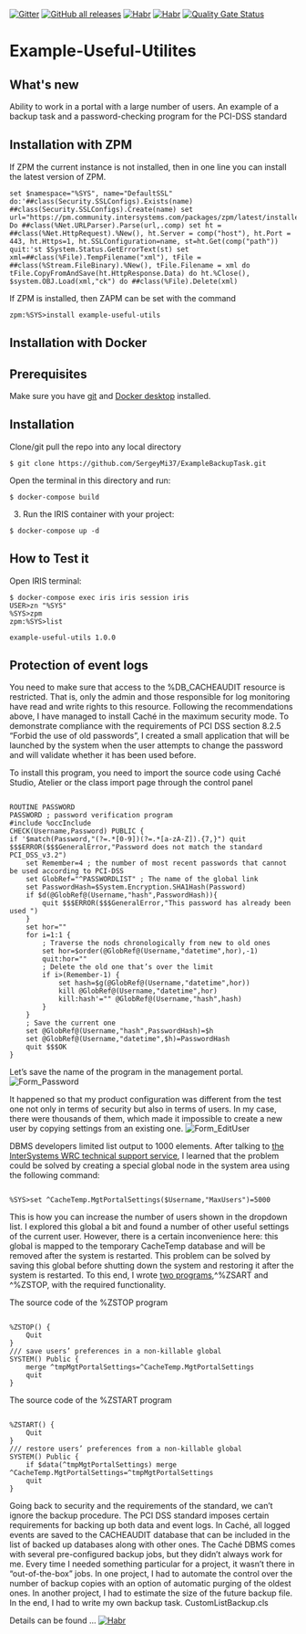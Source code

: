 [![Gitter](https://img.shields.io/badge/Available%20on-Intersystems%20Open%20Exchange-00b2a9.svg)](https://openexchange.intersystems.com/package/apptools-task)
[![GitHub all releases](https://img.shields.io/badge/Available%20on-GitHub-black)](https://github.com/SergeyMi37/apptools-task)
[![Habr](https://img.shields.io/badge/Available%20article-on%20Intersystems%20Community-orange)](https://community.intersystems.com/post/recommendations-installing-intersystems-cach%C3%A9-dbms-production-environment)
[![Habr](https://img.shields.io/badge/Есть%20статья%20на-Хабре-blue)](https://habr.com/ru/company/intersystems/blog/342476/)
[![Quality Gate Status](https://community.objectscriptquality.com/api/project_badges/measure?project=intersystems_iris_community%2FExampleBackupTask&metric=alert_status)](https://community.objectscriptquality.com/dashboard?id=intersystems_iris_community%2FExampleBackupTask) 

# Example-Useful-Utilites

## What's new
Ability to work in a portal with a large number of users. 
An example of a backup task and a password-checking program for the PCI-DSS standard

## Installation with ZPM

If ZPM the current instance is not installed, then in one line you can install the latest version of ZPM.
```
set $namespace="%SYS", name="DefaultSSL" do:'##class(Security.SSLConfigs).Exists(name) ##class(Security.SSLConfigs).Create(name) set url="https://pm.community.intersystems.com/packages/zpm/latest/installer" Do ##class(%Net.URLParser).Parse(url,.comp) set ht = ##class(%Net.HttpRequest).%New(), ht.Server = comp("host"), ht.Port = 443, ht.Https=1, ht.SSLConfiguration=name, st=ht.Get(comp("path")) quit:'st $System.Status.GetErrorText(st) set xml=##class(%File).TempFilename("xml"), tFile = ##class(%Stream.FileBinary).%New(), tFile.Filename = xml do tFile.CopyFromAndSave(ht.HttpResponse.Data) do ht.%Close(), $system.OBJ.Load(xml,"ck") do ##class(%File).Delete(xml)
```
If ZPM is installed, then ZAPM can be set with the command
```
zpm:%SYS>install example-useful-utils
```
## Installation with Docker

## Prerequisites
Make sure you have [git](https://git-scm.com/book/en/v2/Getting-Started-Installing-Git) and [Docker desktop](https://www.docker.com/products/docker-desktop) installed.

## Installation 
Clone/git pull the repo into any local directory

```
$ git clone https://github.com/SergeyMi37/ExampleBackupTask.git
```

Open the terminal in this directory and run:

```
$ docker-compose build
```

3. Run the IRIS container with your project:

```
$ docker-compose up -d
```

## How to Test it
Open IRIS terminal:

```
$ docker-compose exec iris iris session iris
USER>zn "%SYS"
%SYS>zpm
zpm:%SYS>list

example-useful-utils 1.0.0
```

## Protection of event logs
You need to make sure that access to the %DB_CACHEAUDIT resource is restricted. That is, only the admin and those responsible for log monitoring have read and write rights to this resource.
Following the recommendations above, I have managed to install Caché in the maximum security mode. To demonstrate compliance with the requirements of PCI DSS section 8.2.5 “Forbid the use of old passwords”, I created a small application that will be launched by the system when the user attempts to change the password and will validate whether it has been used before.

To install this program, you need to import the source code using Caché Studio, Atelier or the class import page through the control panel
<pre><code>
ROUTINE PASSWORD
PASSWORD ; password verification program
#include %occInclude
CHECK(Username,Password) PUBLIC {
if '$match(Password,"(?=.*[0-9])(?=.*[a-zA-Z]).{7,}") quit $$$ERROR($$$GeneralError,"Password does not match the standard PCI_DSS_v3.2")
	set Remember=4 ; the number of most recent passwords that cannot be used according to PCI-DSS
	set GlobRef="^PASSWORDLIST" ; The name of the global link
	set PasswordHash=$System.Encryption.SHA1Hash(Password)
	if $d(@GlobRef@(Username,"hash",PasswordHash)){
	 	quit $$$ERROR($$$GeneralError,"This password has already been used ")
	}
	set hor=""
	for i=1:1 {
	 	; Traverse the nods chronologically from new to old ones
	 	set hor=$order(@GlobRef@(Username,"datetime",hor),-1)
	 	quit:hor=""
	 	; Delete the old one that’s over the limit
	 	if i>(Remember-1) {
		 	set hash=$g(@GlobRef@(Username,"datetime",hor))
		 	kill @GlobRef@(Username,"datetime",hor)
		 	kill:hash'="" @GlobRef@(Username,"hash",hash)
	 	}
	}
	; Save the current one
	set @GlobRef@(Username,"hash",PasswordHash)=$h
	set @GlobRef@(Username,"datetime",$h)=PasswordHash
	quit $$$OK
}
</code></pre>

Let’s save the name of the program in the management portal.
![Form_Password](https://habrastorage.org/webt/fh/27/s_/fh27s_lr75atpdmgg1enviw9klg.jpeg)

It happened so that my product configuration was different from the test one not only in terms of security but also in terms of users. In my case, there were thousands of them, which made it impossible to create a new user by copying settings from an existing one.
![Form_EditUser](https://habrastorage.org/webt/fz/bu/jx/fzbujxdud_5fi40qlbxixtf20_i.jpeg)

DBMS developers limited list output to 1000 elements. After talking to [the InterSystems WRC technical support service](https://login.intersystems.com/login/SSO.UI.Login.cls?referrer=https%253A//wrc.intersystems.com/wrc/login.csp), I learned that the problem could be solved by creating a special global node in the system area using the following command:

<pre><code>
%SYS>set ^CacheTemp.MgtPortalSettings($Username,"MaxUsers")=5000
</code></pre>
This is how you can increase the number of users shown in the dropdown list. I explored this global a bit and found a number of other useful settings of the current user. However, there is a certain inconvenience here: this global is mapped to the temporary CacheTemp database and will be removed after the system is restarted. This problem can be solved by saving this global before shutting down the system and restoring it after the system is restarted.
To this end, I wrote [two programs](http://docs.intersystems.com/ens20172/csp/docbook/DocBook.UI.Page.cls?KEY=GSTU_customize#GSTU_customize_startstop),^%ZSART and ^%ZSTOP, with the required functionality.

The source code of the %ZSTOP program
<pre><code>
%ZSTOP() {
	Quit	
}
/// save users’ preferences in a non-killable global
SYSTEM() Public {
	merge ^tmpMgtPortalSettings=^CacheTemp.MgtPortalSettings
	quit
}
</code></pre>

The source code of the %ZSTART program

<pre><code>
%ZSTART() {
	Quit	
}
///	restore users’ preferences from a non-killable global
SYSTEM() Public {
	if $data(^tmpMgtPortalSettings) merge ^CacheTemp.MgtPortalSettings=^tmpMgtPortalSettings
	quit
}
</code></pre>
Going back to security and the requirements of the standard, we can’t ignore the backup procedure. The PCI DSS standard imposes certain requirements for backing up both data and event logs. In Caché, all logged events are saved to the CACHEAUDIT database that can be included in the list of backed up databases along with other ones.
The Caché DBMS comes with several pre-configured backup jobs, but they didn’t always work for me. Every time I needed something particular for a project, it wasn’t there in “out-of-the-box” jobs. In one project, I had to automate the control over the number of backup copies with an option of automatic purging of the oldest ones. In another project, I had to estimate the size of the future backup file. In the end, I had to write my own backup task.
CustomListBackup.cls

Details can be found ... [![Habr](https://img.shields.io/badge/Available%20article-on%20Intersystems%20Community-orange)](https://community.intersystems.com/post/recommendations-installing-intersystems-cach%C3%A9-dbms-production-environment)
